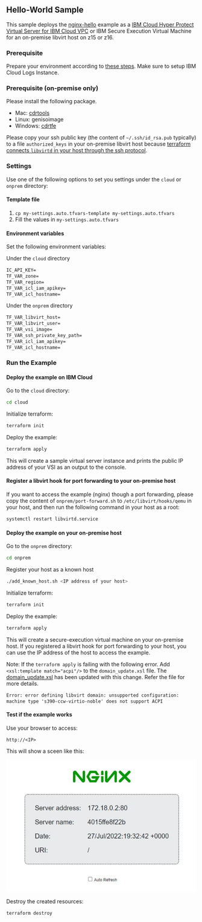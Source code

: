 ## Hello-World Sample

This sample deploys the [nginx-hello](https://hub.docker.com/r/nginxdemos/hello/) example as a [IBM Cloud Hyper Protect Virtual Server for IBM Cloud VPC](https://cloud.ibm.com/docs/vpc?topic=vpc-about-se) or IBM Secure Execution Virtual Machine for an on-premise libvirt host on z15 or z16.

### Prerequisite

Prepare your environment according to [these steps](../README.md). Make sure to setup IBM Cloud Logs Instance.

### Prerequisite (on-premise only)

Please install the following package.
 - Mac: [cdrtools](https://formulae.brew.sh/formula/cdrtools) 
 - Linux: genisoimage
 - Windows: [cdrtfe](https://cdrtfe.sourceforge.io/)

Please copy your ssh public key (the content of `~/.ssh/id_rsa.pub` typically) to a file `authorized_keys` in your on-premise libvirt host because [terraform connects `libvirtd` in your host through the ssh protocol](https://wiki.libvirt.org/page/SSHSetup).

### Settings

Use one of the following options to set you settings under the `cloud` or `onprem` directory:

#### Template file

1. `cp my-settings.auto.tfvars-template my-settings.auto.tfvars`
2. Fill the values in `my-settings.auto.tfvars`

#### Environment variables

Set the following environment variables:

Under the `cloud` directory
```text
IC_API_KEY=
TF_VAR_zone=
TF_VAR_region=
TF_VAR_icl_iam_apikey=
TF_VAR_icl_hostname=
```

Under the `onprem` directory
```text
TF_VAR_libvirt_host=
TF_VAR_libvirt_user=
TF_VAR_vsi_image=
TF_VAR_ssh_private_key_path=
TF_VAR_icl_iam_apikey=
TF_VAR_icl_hostname=
```

### Run the Example

#### Deploy the example on IBM Cloud

Go to the `cloud` directory:

```bash
cd cloud
```

Initialize terraform:

```bash
terraform init
```

Deploy the example:

```bash
terraform apply
```

This will create a sample virtual server instance and prints the public IP address of your VSI as an output to the console. 

#### Register a libvirt hook for port forwarding to your on-premise host

 If you want to access the example (nginx) though a port forwarding, please copy the content of `onprem/port-forward.sh` to `/etc/libvirt/hooks/qemu` in your host, and then run the following command in your host as a root:

 ```bash
 systemctl restart libvirtd.service
 ```

#### Deploy the example on your on-premise host

Go to the `onprem` directory:

```bash
cd onprem
```

Register your host as a known host

```bash
./add_known_host.sh <IP address of your host>
```

Initialize terraform:

```bash
terraform init
```

Deploy the example:

```bash
terraform apply
```

This will create a secure-execution virtual machine on your on-premise host. If you registered a libvirt hook for port forwarding to your host, you can use the IP address of the host to access the example.

Note: If the `terraform apply` is failing with the following error. Add `<xsl:template match="acpi"/>` to the `domain_update.xsl` file. The [domain_update.xsl](https://github.com/ibm-hyper-protect/linuxone-vsi-automation-samples/blob/master/terraform-hpvs/nginx-hello/onprem/domain_update.xsl) has been updated with this change. Refer the file for more details.

```
Error: error defining libvirt domain: unsupported configuration: machine type 's390-ccw-virtio-noble' does not support ACPI
```

#### Test if the example works

Use your browser to access:

```text
http://<IP>
```

This will show a sceen like this:

![nginx](images/nginx.jpg)

Destroy the created resources:

```bash
terraform destroy
```

